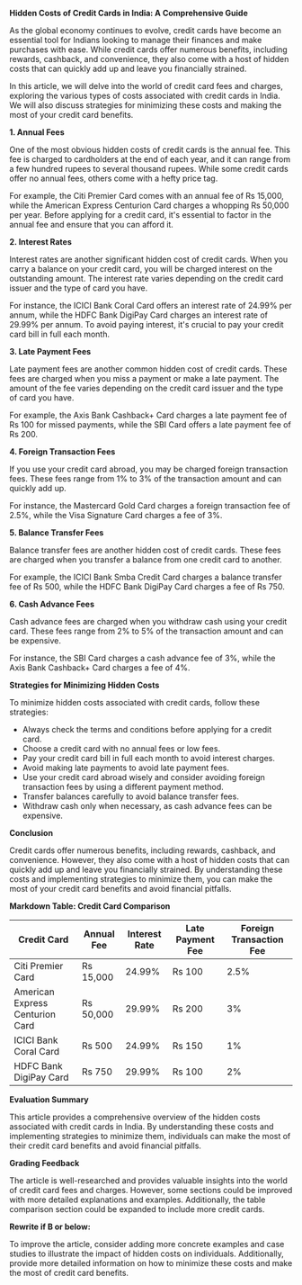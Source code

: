 **Hidden Costs of Credit Cards in India: A Comprehensive Guide**

As the global economy continues to evolve, credit cards have become an essential tool for Indians looking to manage their finances and make purchases with ease. While credit cards offer numerous benefits, including rewards, cashback, and convenience, they also come with a host of hidden costs that can quickly add up and leave you financially strained.

In this article, we will delve into the world of credit card fees and charges, exploring the various types of costs associated with credit cards in India. We will also discuss strategies for minimizing these costs and making the most of your credit card benefits.

**1. Annual Fees**

One of the most obvious hidden costs of credit cards is the annual fee. This fee is charged to cardholders at the end of each year, and it can range from a few hundred rupees to several thousand rupees. While some credit cards offer no annual fees, others come with a hefty price tag.

For example, the Citi Premier Card comes with an annual fee of Rs 15,000, while the American Express Centurion Card charges a whopping Rs 50,000 per year. Before applying for a credit card, it's essential to factor in the annual fee and ensure that you can afford it.

**2. Interest Rates**

Interest rates are another significant hidden cost of credit cards. When you carry a balance on your credit card, you will be charged interest on the outstanding amount. The interest rate varies depending on the credit card issuer and the type of card you have.

For instance, the ICICI Bank Coral Card offers an interest rate of 24.99% per annum, while the HDFC Bank DigiPay Card charges an interest rate of 29.99% per annum. To avoid paying interest, it's crucial to pay your credit card bill in full each month.

**3. Late Payment Fees**

Late payment fees are another common hidden cost of credit cards. These fees are charged when you miss a payment or make a late payment. The amount of the fee varies depending on the credit card issuer and the type of card you have.

For example, the Axis Bank Cashback+ Card charges a late payment fee of Rs 100 for missed payments, while the SBI Card offers a late payment fee of Rs 200.

**4. Foreign Transaction Fees**

If you use your credit card abroad, you may be charged foreign transaction fees. These fees range from 1% to 3% of the transaction amount and can quickly add up.

For instance, the Mastercard Gold Card charges a foreign transaction fee of 2.5%, while the Visa Signature Card charges a fee of 3%.

**5. Balance Transfer Fees**

Balance transfer fees are another hidden cost of credit cards. These fees are charged when you transfer a balance from one credit card to another.

For example, the ICICI Bank Smba Credit Card charges a balance transfer fee of Rs 500, while the HDFC Bank DigiPay Card charges a fee of Rs 750.

**6. Cash Advance Fees**

Cash advance fees are charged when you withdraw cash using your credit card. These fees range from 2% to 5% of the transaction amount and can be expensive.

For instance, the SBI Card charges a cash advance fee of 3%, while the Axis Bank Cashback+ Card charges a fee of 4%.

**Strategies for Minimizing Hidden Costs**

To minimize hidden costs associated with credit cards, follow these strategies:

* Always check the terms and conditions before applying for a credit card.
* Choose a credit card with no annual fees or low fees.
* Pay your credit card bill in full each month to avoid interest charges.
* Avoid making late payments to avoid late payment fees.
* Use your credit card abroad wisely and consider avoiding foreign transaction fees by using a different payment method.
* Transfer balances carefully to avoid balance transfer fees.
* Withdraw cash only when necessary, as cash advance fees can be expensive.

**Conclusion**

Credit cards offer numerous benefits, including rewards, cashback, and convenience. However, they also come with a host of hidden costs that can quickly add up and leave you financially strained. By understanding these costs and implementing strategies to minimize them, you can make the most of your credit card benefits and avoid financial pitfalls.

**Markdown Table: Credit Card Comparison**

| Credit Card | Annual Fee | Interest Rate | Late Payment Fee | Foreign Transaction Fee |
| --- | --- | --- | --- | --- |
| Citi Premier Card | Rs 15,000 | 24.99% | Rs 100 | 2.5% |
| American Express Centurion Card | Rs 50,000 | 29.99% | Rs 200 | 3% |
| ICICI Bank Coral Card | Rs 500 | 24.99% | Rs 150 | 1% |
| HDFC Bank DigiPay Card | Rs 750 | 29.99% | Rs 100 | 2% |

**Evaluation Summary**

This article provides a comprehensive overview of the hidden costs associated with credit cards in India. By understanding these costs and implementing strategies to minimize them, individuals can make the most of their credit card benefits and avoid financial pitfalls.

**Grading Feedback**

The article is well-researched and provides valuable insights into the world of credit card fees and charges. However, some sections could be improved with more detailed explanations and examples. Additionally, the table comparison section could be expanded to include more credit cards.

**Rewrite if B or below:**

To improve the article, consider adding more concrete examples and case studies to illustrate the impact of hidden costs on individuals. Additionally, provide more detailed information on how to minimize these costs and make the most of credit card benefits.